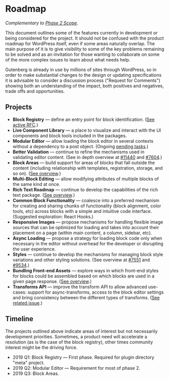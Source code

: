 # Roadmap

_Complementary to [Phase 2 Scope](https://github.com/WordPress/gutenberg/issues/13113)._

This document outlines some of the features currently in development or being considered for the project. It should not be confused with the product roadmap for WordPress itself, even if some areas naturally overlap. The main purpose of it is to give visibility to some of the key problems remaining to be solved and as an invitation for those wanting to collaborate on some of the more complex issues to learn about what needs help.

Gutenberg is already in use by millions of sites through WordPress, so in order to make substantial changes to the design or updating specifications it is advisable to consider a discussion process ("Request for Comments") showing both an understanding of the impact, both positives and negatives, trade offs and opportunities.

## Projects

- **Block Registry** — define an entry point for block identification. ([See active RFC](https://github.com/WordPress/gutenberg/pull/13693).)
- **Live Component Library** — a place to visualize and interact with the UI components and block tools included in the packages.
- **Modular Editor** — allow loading the block editor in several contexts without a dependency to a post object. (Ongoing [pending tasks](https://github.com/WordPress/gutenberg/issues/14043).)
- **Better Validation** — continue to refine the mechanisms used in validating editor content. (See in depth overview at [#11440](https://github.com/WordPress/gutenberg/issues/11440) and [#7604](https://github.com/WordPress/gutenberg/issues/7604).)
- **Block Areas** — build support for areas of blocks that fall outside the content (including relationship with templates, registration, storage, and so on). ([See overview](https://github.com/WordPress/gutenberg/issues/13489).)
- **Multi-Block Editing** — allow modifying attributes of multiple blocks of the same kind at once.
- **Rich Text Roadmap** — continue to develop the capabilities of the rich text package. ([See overview](https://github.com/WordPress/gutenberg/issues/13778).)
- **Common Block Functionality** — coalesce into a preferred mechanism for creating and sharing chunks of functionality (block alignment, color tools, etc) across blocks with a simple and intuitive code interface. (Suggested exploration: React Hooks.)
- **Responsive Images** — propose mechanisms for handling flexible image sources that can be optimized for loading and takes into account their placement on a page (within main content, a column, sidebar, etc).
- **Async Loading** — propose a strategy for loading block code only when necessary in the editor without overhead for the developer or disrupting the user experience.
- **Styles** — continue to develop the mechanisms for managing block style variations and other styling solutions. (See overview at [#7551](https://github.com/WordPress/gutenberg/issues/7551) and [#9534](https://github.com/WordPress/gutenberg/issues/9534).)
- **Bundling Front-end Assets** — explore ways in which front-end styles for blocks could be assembled based on which blocks are used in a given page response. ([See overview](https://github.com/WordPress/gutenberg/issues/5445).)
- **Transforms API** — improve the transform API to allow advanced use-cases: support for async-transforms, access to the block editor settings and bring consistency between the different types of transforms. ([See related issue](https://github.com/WordPress/gutenberg/issues/14755).)

## Timeline

The projects outlined above indicate areas of interest but not necessarily development priorities. Sometimes, a product need will accelerate a resolution (as is the case of the block registry), other times community interest might be the driving force.

- 2019 Q1: Block Registry — First phase. Required for plugin directory "meta" project.
- 2019 Q2: Modular Editor — Requirement for most of phase 2.
- 2019 Q3: Block Areas.
